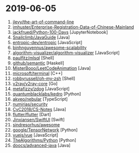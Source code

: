 # 2019-06-05

1. [jlevy/the-art-of-command-line](https://github.com/jlevy/the-art-of-command-line "Master the command line, in one page") 
2. [imhuster/Enterprise-Registration-Data-of-Chinese-Mainland](https://github.com/imhuster/Enterprise-Registration-Data-of-Chinese-Mainland "中国大陆 31 个省份1978 年至 2019 年一千多万工商企业注册信息，包含企业名称、注册地址、统一社会信用代码、地区、注册日期、经营范围、法人代表、注册资金、企业类型等详细资料。This repository is an dataset of over 10,000,000 enterprise registration data of 31 provinces in Chinese mainland from 1978 to 2019.【工商大数据】、【企业信息】、【enterprise registration data】。") 
3. [jackfrued/Python-100-Days](https://github.com/jackfrued/Python-100-Days "Python - 100天从新手到大师") [JupyterNotebook]
4. [Snailclimb/JavaGuide](https://github.com/Snailclimb/JavaGuide "【Java学习+面试指南】 一份涵盖大部分Java程序员所需要掌握的核心知识。") [Java]
5. [entropic-dev/entropic](https://github.com/entropic-dev/entropic "a package registry for anything, but mostly javascript") [JavaScript]
6. [binhnguyennus/awesome-scalability](https://github.com/binhnguyennus/awesome-scalability "The Patterns Behind Scalable, Reliable, and Performant Large-Scale Systems") 
7. [algorithm-visualizer/algorithm-visualizer](https://github.com/algorithm-visualizer/algorithm-visualizer "🎆Interactive Online Platform that Visualizes Algorithms from Code") [JavaScript]
8. [paulfitz/mlsql](https://github.com/paulfitz/mlsql "inferring sql queries from plain-text questions about tables") [Shell]
9. [github/semantic](https://github.com/github/semantic "Parsing, analyzing, and comparing source code across many languages") [Haskell]
10. [MisterBooo/LeetCodeAnimation](https://github.com/MisterBooo/LeetCodeAnimation "Demonstrate all the questions on LeetCode in the form of animation.（用动画的形式呈现解LeetCode题目的思路）") [Java]
11. [microsoft/terminal](https://github.com/microsoft/terminal "The new Windows Terminal, and the original Windows console host -- all in the same place!") [C++]
12. [robbyrussell/oh-my-zsh](https://github.com/robbyrussell/oh-my-zsh "🙃 A delightful community-driven (with 1,300+ contributors) framework for managing your zsh configuration. Includes 200+ optional plugins (rails, git, OSX, hub, capistrano, brew, ant, php, python, etc), over 140 themes to spice up your morning, and an auto-update tool so that makes it easy to keep up with the latest updates from the community.") [Shell]
13. [v2ray/v2ray-core](https://github.com/v2ray/v2ray-core "A platform for building proxies to bypass network restrictions.") [Go]
14. [metafizzy/zdog](https://github.com/metafizzy/zdog "Flat, round, designer-friendly pseudo-3D engine for canvas & SVG") [JavaScript]
15. [quantumblacklabs/kedro](https://github.com/quantumblacklabs/kedro "A Python library for building robust production-ready data and analytics pipelines") [Python]
16. [akveo/nebular](https://github.com/akveo/nebular "💥 Angular UI Library based on Eva Design System (Angular 8 supported!) 🌚✨Dark Mode") [TypeScript]
17. [numirias/security](https://github.com/numirias/security "My security stuff") 
18. [CyC2018/CS-Notes](https://github.com/CyC2018/CS-Notes "📚 Basic Knowledge of Technical Interview（技术面试必备基础知识、Leetcode 题解、后端面试、Java 面试、春招、秋招、操作系统、计算机网络、系统设计）") [Java]
19. [flutter/flutter](https://github.com/flutter/flutter "Flutter makes it easy and fast to build beautiful mobile apps.") [Dart]
20. [Jinxiansen/SwiftUI](https://github.com/Jinxiansen/SwiftUI "This is some of the official examples of the SwiftUI layout framework for the full platform of the apple released by WWDC2019 today. I hope to help you understand and learn this new layout framework!") [Swift]
21. [sindresorhus/awesome](https://github.com/sindresorhus/awesome "😎 Awesome lists about all kinds of interesting topics") 
22. [google/TensorNetwork](https://github.com/google/TensorNetwork "A library for easy and efficient manipulation of tensor networks.") [Python]
23. [vuejs/vue](https://github.com/vuejs/vue "🖖 Vue.js is a progressive, incrementally-adoptable JavaScript framework for building UI on the web.") [JavaScript]
24. [TheAlgorithms/Python](https://github.com/TheAlgorithms/Python "All Algorithms implemented in Python") [Python]
25. [doocs/advanced-java](https://github.com/doocs/advanced-java "😮 互联网 Java 工程师进阶知识完全扫盲：涵盖高并发、分布式、高可用、微服务等领域知识") [Java]
